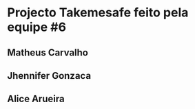 # Projecto Takemesafe feito pela equipe #6

## Matheus Carvalho

## Jhennifer Gonzaca

## Alice Arueira
